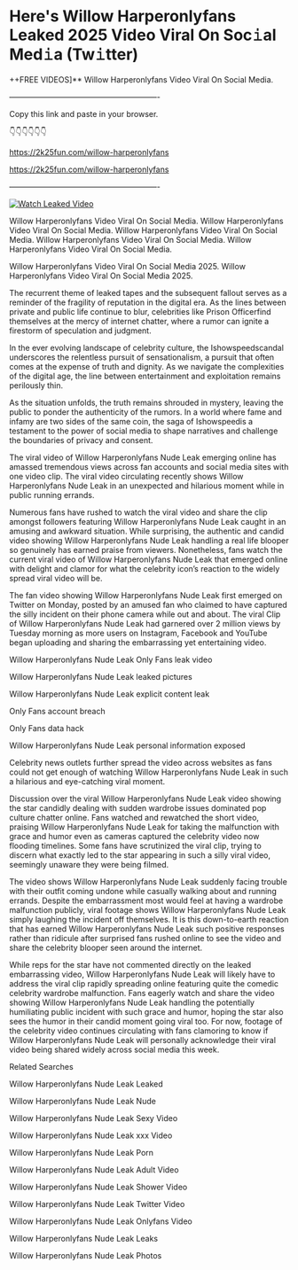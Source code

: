 # Here's Willow Harperonlyfans Leaked 2025 Video Viral On Soc𝚒al Med𝚒a (Tw𝚒tter)

++FREE VIDEOS]** Willow Harperonlyfans Video Viral On Social Media.

———————————————————-

Copy this link and paste in your browser.

👇👇👇👇👇👇

https://2k25fun.com/willow-harperonlyfans

https://2k25fun.com/willow-harperonlyfans

———————————————————-

[![Watch Leaked Video](https://miro.medium.com/v2/resize:fit:828/format:webp/1*cilzJN44JGOrTw9NJCrNHA.gif "Watch Leaked Video")](https://2k25fun.com/willow-harperonlyfans)

Willow Harperonlyfans Video Viral On Social Media. Willow Harperonlyfans Video Viral On Social Media. Willow Harperonlyfans Video Viral On Social Media. Willow Harperonlyfans Video Viral On Social Media. Willow Harperonlyfans Video Viral On Social Media.

Willow Harperonlyfans Video Viral On Social Media 2025. Willow Harperonlyfans Video Viral On Social Media 2025.

The recurrent theme of leaked tapes and the subsequent fallout serves as a reminder of the fragility of reputation in the digital era. As the lines between private and public life continue to blur, celebrities like Prison Officerfind themselves at the mercy of internet chatter, where a rumor can ignite a firestorm of speculation and judgment.

In the ever evolving landscape of celebrity culture, the Ishowspeedscandal underscores the relentless pursuit of sensationalism, a pursuit that often comes at the expense of truth and dignity. As we navigate the complexities of the digital age, the line between entertainment and exploitation remains perilously thin.

As the situation unfolds, the truth remains shrouded in mystery, leaving the public to ponder the authenticity of the rumors. In a world where fame and infamy are two sides of the same coin, the saga of Ishowspeedis a testament to the power of social media to shape narratives and challenge the boundaries of privacy and consent.

The viral video of Willow Harperonlyfans Nude Leak emerging online has amassed tremendous views across fan accounts and social media sites with one video clip. The viral video circulating recently shows Willow Harperonlyfans Nude Leak in an unexpected and hilarious moment while in public running errands.

Numerous fans have rushed to watch the viral video and share the clip amongst followers featuring Willow Harperonlyfans Nude Leak caught in an amusing and awkward situation. While surprising, the authentic and candid video showing Willow Harperonlyfans Nude Leak handling a real life blooper so genuinely has earned praise from viewers. Nonetheless, fans watch the current viral video of Willow Harperonlyfans Nude Leak that emerged online with delight and clamor for what the celebrity icon’s reaction to the widely spread viral video will be.

The fan video showing Willow Harperonlyfans Nude Leak first emerged on Twitter on Monday, posted by an amused fan who claimed to have captured the silly incident on their phone camera while out and about. The viral Clip of Willow Harperonlyfans Nude Leak had garnered over 2 million views by Tuesday morning as more users on Instagram, Facebook and YouTube began uploading and sharing the embarrassing yet entertaining video.

Willow Harperonlyfans Nude Leak Only Fans leak video

Willow Harperonlyfans Nude Leak leaked pictures

Willow Harperonlyfans Nude Leak explicit content leak

Only Fans account breach

Only Fans data hack

Willow Harperonlyfans Nude Leak personal information exposed

Celebrity news outlets further spread the video across websites as fans could not get enough of watching Willow Harperonlyfans Nude Leak in such a hilarious and eye-catching viral moment.

Discussion over the viral Willow Harperonlyfans Nude Leak video showing the star candidly dealing with sudden wardrobe issues dominated pop culture chatter online. Fans watched and rewatched the short video, praising Willow Harperonlyfans Nude Leak for taking the malfunction with grace and humor even as cameras captured the celebrity video now flooding timelines. Some fans have scrutinized the viral clip, trying to discern what exactly led to the star appearing in such a silly viral video, seemingly unaware they were being filmed.

The video shows Willow Harperonlyfans Nude Leak suddenly facing trouble with their outfit coming undone while casually walking about and running errands. Despite the embarrassment most would feel at having a wardrobe malfunction publicly, viral footage shows Willow Harperonlyfans Nude Leak simply laughing the incident off themselves. It is this down-to-earth reaction that has earned Willow Harperonlyfans Nude Leak such positive responses rather than ridicule after surprised fans rushed online to see the video and share the celebrity blooper seen around the internet.

While reps for the star have not commented directly on the leaked embarrassing video, Willow Harperonlyfans Nude Leak will likely have to address the viral clip rapidly spreading online featuring quite the comedic celebrity wardrobe malfunction. Fans eagerly watch and share the video showing Willow Harperonlyfans Nude Leak handling the potentially humiliating public incident with such grace and humor, hoping the star also sees the humor in their candid moment going viral too. For now, footage of the celebrity video continues circulating with fans clamoring to know if Willow Harperonlyfans Nude Leak will personally acknowledge their viral video being shared widely across social media this week.

Related Searches

Willow Harperonlyfans Nude Leak Leaked

Willow Harperonlyfans Nude Leak Nude

Willow Harperonlyfans Nude Leak Sexy Video

Willow Harperonlyfans Nude Leak xxx Video

Willow Harperonlyfans Nude Leak Porn

Willow Harperonlyfans Nude Leak Adult Video

Willow Harperonlyfans Nude Leak Shower Video

Willow Harperonlyfans Nude Leak Twitter Video

Willow Harperonlyfans Nude Leak Onlyfans Video

Willow Harperonlyfans Nude Leak Leaks

Willow Harperonlyfans Nude Leak Photos